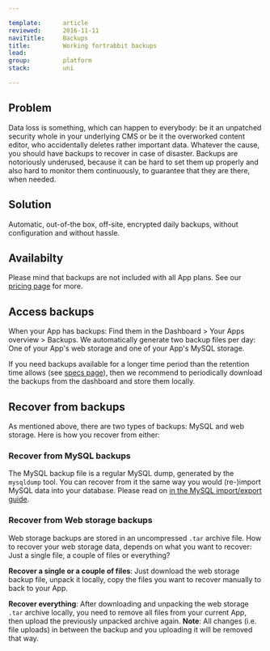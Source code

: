 ```yaml
---

template:      article
reviewed:      2016-11-11
naviTitle:     Backups
title:         Working fortrabbit backups
lead:          
group:         platform
stack:         uni

---
```



## Problem

Data loss is something, which can happen to everybody: be it an unpatched security whole in your underlying CMS or be it the overworked content editor, who accidentally deletes rather important data. Whatever the cause, you should have backups to recover in case of disaster. Backups are notoriously underused, because it can be hard to set them up properly and also hard to monitor them continuously, to guarantee that they are there, when needed.

## Solution

Automatic, out-of-the box, off-site, encrypted daily backups, without configuration and without hassle.

<!-- TODO: link to marketing page when ready -->


## Availabilty

Please mind that backups are not included with all App plans. See our [pricing page](https://www.fortrabbit.com/pricing) for more.



## Access backups

When your App has backups: Find them in the Dashboard > Your Apps overview > Backups. We automatically generate two backup files per day: One of your App's web storage and one of your App's MySQL storage.

<!-- TODO: write something that you can download and unpack the backups  -->


<!--

TOOD: exclude this to the specs page:

### Backup availability

Depending on the region your App runs in, the daily backups will become available at around:

* **EU**: 05:00h GMT (05:00h UTC)
* **US**: 05:00h EST (10:00h UTC)


All backups are generated from snapshots, which are taken at 02:00h in the respective time zone.

-->

If you need backups available for a longer time period than the retention time allows (see [specs page](https://www.fortrabbit.com/specs)), then we recommend to periodically download the backups from the dashboard and store them locally.

## Recover from backups

As mentioned above, there are two types of backups: MySQL and web storage. Here is how you recover from either:

### Recover from MySQL backups

The MySQL backup file is a regular MySQL dump, generated by the `mysqldump` tool. You can recover from it the same way you would (re-)import MySQL data into your database. Please read on [in the MySQL import/export guide](mysql#toc-export-amp-import).

### Recover from Web storage backups

Web storage backups are stored in an uncompressed `.tar` archive file. How to recover your web storage data, depends on what you want to recover: Just a single file, a couple of files or everything?

**Recover a single or a couple of files**: Just download the web storage backup file, unpack it locally, copy the files you want to recover manually to back to your App.

**Recover everything**: After downloading and unpacking the web storage `.tar` archive locally, you need to remove all files from your current App, then upload the previously unpacked archive again. **Note**: All changes (i.e. file uploads) in between the backup and you uploading it will be removed that way.
